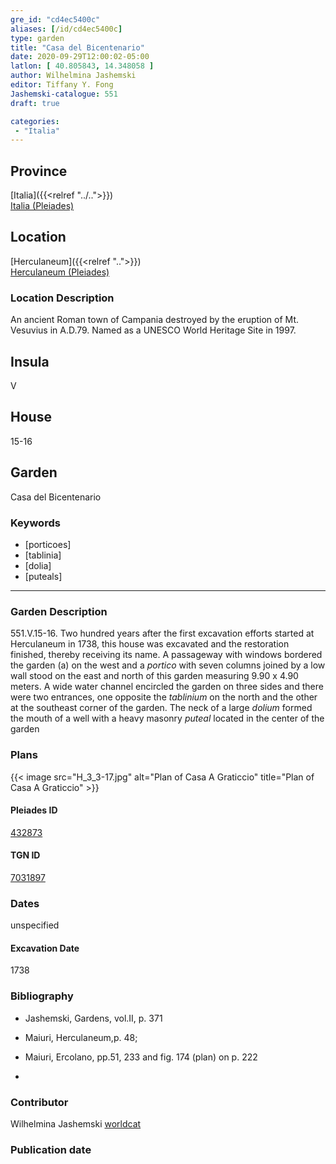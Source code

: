 ```yaml
---
gre_id: "cd4ec5400c"
aliases: [/id/cd4ec5400c]
type: garden
title: "Casa del Bicentenario"
date: 2020-09-29T12:00:02-05:00
latlon: [ 40.805843, 14.348058 ]
author: Wilhelmina Jashemski
editor: Tiffany Y. Fong
Jashemski-catalogue: 551
draft: true

categories:
 - "Italia"
---
```


## Province

[Italia]({{<relref "../..">}}) \
[Italia (Pleiades)](https://pleiades.stoa.org/places/1052)


## Location

 [Herculaneum]({{<relref "..">}}) \
 [Herculaneum (Pleiades)](https://pleiades.stoa.org/places/432873)


### Location Description
An ancient Roman town of Campania destroyed by the eruption of Mt. Vesuvius in A.D.79. Named as a UNESCO World Heritage Site in 1997.

## Insula
V

## House
15-16

## Garden
Casa del Bicentenario

<!-- These keywords have not been finished. Please add Getty Thesaurus links. - Christian -->
### Keywords
- [porticoes]
- [tablinia]
- [dolia]
- [puteals]

---

### Garden Description
551.V.15-16.
Two hundred years after the first excavation efforts started at Herculaneum in 1738, this house was excavated and the restoration finished, thereby receiving its name. A passageway with windows bordered the garden (a) on the west and a *portico* with seven columns joined by a low wall stood on the east and north of this garden measuring 9.90 x 4.90 meters. A wide water channel encircled the garden on three sides and there were two entrances, one opposite the *tablinium* on the north and the other at the southeast corner of the garden. The neck of a large *dolium* formed the mouth of a well with a heavy masonry *puteal* located in the center of the garden

### Plans
{{< image src="H_3_3-17.jpg" alt="Plan of Casa A Graticcio" title="Plan of Casa A Graticcio" >}}




#### Pleiades ID
[432873](https://pleiades.stoa.org/places/432873)

#### TGN ID
[7031897](http://vocab.getty.edu/page/tgn/7031897)


### Dates

unspecified

#### Excavation Date

1738

### Bibliography

- Jashemski, Gardens, vol.II, p. 371
- Maiuri, Herculaneum,p. 48;
- Maiuri, Ercolano, pp.51, 233 and fig. 174 (plan) on p. 222

-
<!--#### Periodo ID-->

<!-- [PERIODO_ID](https://pleiades.stoa.org/places/PLEIADES_ID) -->

### Contributor

Wilhelmina Jashemski [worldcat](http://worldcat.org/identities/lccn-n80037970/)

### Publication date



<!--### Related articles-->

<!-- Links to other related articles. Leave blank for now -->
